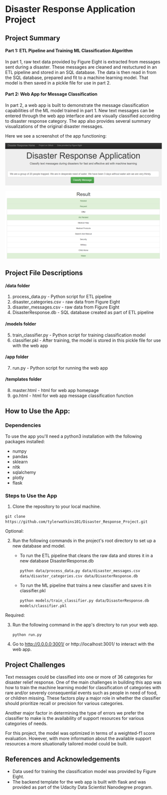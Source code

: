 # Disaster Response Application Project

## Project Summary

#### Part 1: ETL Pipeline and Training ML Classification Algorithm

In part 1, raw text data provided by Figure Eight is extracted from messages sent during a disaster. These messages are cleaned and restuctured in an ETL pipeline and stored in an SQL database. The data is then read in from the SQL database, prepared and fit to a machine learning model. That model is then saved in a pickle file for use in part 2.

#### Part 2: Web App for Message Classification

In part 2, a web app is built to demonstrate the message classification capabilities of the ML model trained in part 1. New text messages can be entered through the web app interface and are visually classified according to disaster response category. The app also provides several summary visualizations of the original disaster messages.

Here we see a screenshot of the app functioning:

![Alt text](Photos/app1.png?raw=true "Title")

![Alt text](Photos/app2.png?raw=true "Title")

## Project File Descriptions

#### /data folder

1. process_data.py - Python script for ETL pipeline
2. disaster_categories.csv - raw data from Figure Eight
3. disaster_messages.csv - raw data from Figure Eight
4. DisasterResponse.db - SQL database created as part of ETL pipeline

#### /models folder

5. train_classifier.py - Python script for training classification model
6. classifier.pkl - After training, the model is stored in this pickle file for use with the web app

#### /app folder

7. run.py - Python script for running the web app

#### /templates folder

8. master.html - html for web app homepage
9. go.html - html for web app message classification function

## How to Use the App:

### Dependencies

To use the app you'll need a python3 installation with the following packages installed:

- numpy
- pandas
- sklearn
- nltk
- sqlalchemy
- plotly
- flask

### Steps to Use the App

1. Clone the repository to your local machine.

`git clone https://github.com/tylerwatkins101/Disaster_Response_Project.git`

Optional:

2. Run the following commands in the project's root directory to set up a new database and model.

    - To run the ETL pipeline that cleans the raw data and stores it in a new database DisasterResponse.db
    
        `python data/process_data.py data/disaster_messages.csv data/disaster_categories.csv data/DisasterResponse.db`
        
    - To run the ML pipeline that trains a new classifier and saves it in classifier.pkl
    
        `python models/train_classifier.py data/DisasterResponse.db models/classifier.pkl`

Required:

3. Run the following command in the app's directory to run your web app.

    `python run.py`

4. Go to http://0.0.0.0:3001/ or http://localhost:3001/ to interact with the web app. 

## Project Challenges

Text messages could be classified into one or more of 36 categories for disaster relief response. One of the main challenges in building this app was how to train the machine learning model for classification of categories with rare and/or severely consequential events such as people in need of food, or children missing. These factors play a major role in whether the classifier should prioritize recall or precision for various categories.

Another major factor in determining the type of errors we prefer the classifier to make is the availability of support resources for various categories of needs.

For this project, the model was optimized in terms of a weighted-f1 score evaluation. However, with more information about the available support resources a more situationally tailored model could be built.



## References and Acknowledgements

- Data used for training the classification model was provided by Figure Eight.
- The backend template for the web app is built with flask and was provided as part of the Udacity Data Scientist Nanodegree program.
